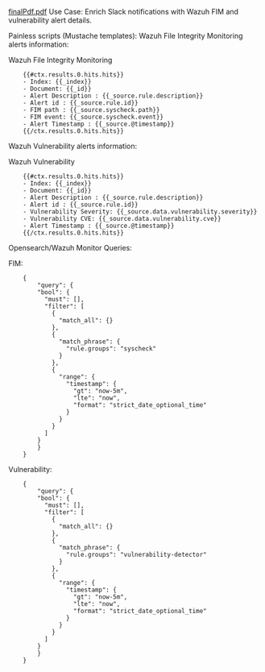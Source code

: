 [finalPdf.pdf](https://github.com/vicuspuer12/LinuxAdmin/files/13712436/finalPdf.pdf)
Use Case:
Enrich Slack notifications with Wazuh FIM and vulnerability alert details.

Painless scripts (Mustache templates):
Wazuh File Integrity Monitoring alerts information:

  Wazuh File Integrity Monitoring
    
        {{#ctx.results.0.hits.hits}}
        - Index: {{_index}}
        - Document: {{_id}} 
        - Alert Description : {{_source.rule.description}} 
        - Alert id : {{_source.rule.id}}
        - FIM path : {{_source.syscheck.path}}
        - FIM event: {{_source.syscheck.event}}
        - Alert Timestamp : {{_source.@timestamp}}
        {{/ctx.results.0.hits.hits}}

Wazuh Vulnerability alerts information:

  Wazuh Vulnerability
    
        {{#ctx.results.0.hits.hits}}
        - Index: {{_index}}
        - Document: {{_id}} 
        - Alert Description : {{_source.rule.description}} 
        - Alert id : {{_source.rule.id}}
        - Vulnerability Severity: {{_source.data.vulnerability.severity}}
        - Vulnerability CVE: {{_source.data.vulnerability.cve}}
        - Alert Timestamp : {{_source.@timestamp}}
        {{/ctx.results.0.hits.hits}}

Opensearch/Wazuh Monitor Queries:

  FIM:

        {
            "query": {
            "bool": {
              "must": [],
              "filter": [
                {
                  "match_all": {}
                },
                {
                  "match_phrase": {
                    "rule.groups": "syscheck"
                  }
                },
                {
                  "range": {
                    "timestamp": {
                      "gt": "now-5m",
                      "lte": "now",
                      "format": "strict_date_optional_time"
                    }
                  }
                }
              ]
            }
            }
        }

Vulnerability:

        {
            "query": {
            "bool": {
              "must": [],
              "filter": [
                {
                  "match_all": {}
                },
                {
                  "match_phrase": {
                    "rule.groups": "vulnerability-detector"
                  }
                },
                {
                  "range": {
                    "timestamp": {
                      "gt": "now-5m",
                      "lte": "now",
                      "format": "strict_date_optional_time"
                    }
                  }
                }
              ]
            }
            }
        }


